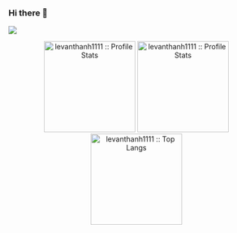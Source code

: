 ### Hi there 👋
[![](https://visitcount.itsvg.in/api?id=levanthanh1111&label=Viewers&color=8&icon=0&pretty=true)](https://visitcount.itsvg.in)

<p align="center">
	<a align="center"><img src="https://github-profile-trophy.vercel.app/?username=levanthanh1111&theme=tokyonight&row=1&column=6" height="180px" alt="levanthanh1111 :: Profile Stats" /></a>
	<a align="center"><img src="https://github-readme-stats-sigma-five.vercel.app/api?username=levanthanh1111&show_icons=true&theme=tokyonight" height="180px" alt="levanthanh1111 :: Profile Stats" /></a>
	<a align="center"><img src="https://github-readme-stats-sigma-five.vercel.app/api/top-langs/?username=levanthanh1111&langs_count=10&theme=tokyonight&layout=compact" height="180px" alt="levanthanh1111 :: Top Langs" /></a>
</p>
  
<!--
**levanthanh1111/levanthanh1111** is a ✨ _special_ ✨ repository because its `README.md` (this file) appears on your GitHub profile.

Here are some ideas to get you started:

- 🔭 I’m currently working on ...
- 🌱 I’m currently learning ...
- 👯 I’m looking to collaborate on ...
- 🤔 I’m looking for help with ...
- 💬 Ask me about ...
- 📫 How to reach me: ...
- 😄 Pronouns: ...
- ⚡ Fun fact: ...
-->
